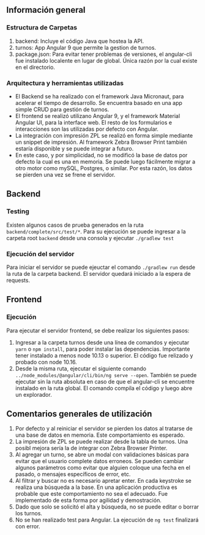 ## Información general

### Estructura de Carpetas

1. backend: Incluye el código Java que hostea la API. 
2. turnos: App Angular 9 que permite la gestion de turnos. 
3. package.json: Para evitar tener problemas de versiones, el angular-cli fue instalado localente en lugar de global. Única razón por la cual existe en el directorio. 

### Arquitectura y herramientas utilizadas

- El Backend se ha realizado con el framework Java Micronaut, para acelerar el tiempo de desarrollo. Se encuentra basado en una app simple CRUD para gestión de turnos. 
- El frontend se realizó utilizano Angular 9, y el framework Material Angular UI, para la interface web. El resto de los formularios e interacciones son las utilizadas por defecto con Angular. 
- La integración con impresión ZPL se realizó en forma simple mediante un snippet de impresión. Al framework Zebra Browser Print también estaría disponible y se puede integrar a futuro. 
- En este caso, y por simplicidad, no se modificó la base de datos por defecto la cual es una en memoria. Se puede luego fácilmente migrar a otro motor como mySQL, Postgres, o similar. Por esta razón, los datos se pierden una vez se frene el servidor. 

## Backend

### Testing

Existen algunos casos de prueba generados en la ruta `backend/complete/src/test/*`. Para su ejecución se puede ingresar a la carpeta root `backend` desde una consola y ejecutar `./gradlew test`

### Ejecución del servidor

Para iniciar el servidor se puede ejeuctar el comando `./gradlew run` desde la ruta de la carpeta backend. El servidor quedará iniciado a la espera de requests. 

## Frontend

### Ejecución

Para ejecutar el servidor frontend, se debe realizar los siguientes pasos:

1. Ingresar a la carpeta turnos desde una línea de comandos y ejecutar `yarn` o `npm install`, para poder instalar las dependencias. Importante tener instalado a menos node 10.13 o superior. El código fue relizado y probado con node 10.16. 
2. Desde la misma ruta, ejecutar el siguiente comando `../node_modules/@angular/cli/bin/ng serve --open`. También se puede ejecutar sin la ruta absoluta en caso de que el angular-cli se encuentre instalado en la ruta global. El comando compila el código y luego abre un explorador. 


## Comentarios generales de utilización

1. Por defecto y al reiniciar el servidor se pierden los datos al tratarse de una base de datos en memoria. Este comportamiento es esperado. 
2. La impresión de ZPL se puede realizar desde la tabla de turnos. Una posibl mejora sería la de integrar con Zebra Browser Printer. 
3. Al agregar un turno, se abre un modal con validaciones básicas para evitar que el usuario complete datos erroneos. Se pueden cambiar algunos parámetros como evitar que alguien coloque una fecha en el pasado, o mensajes específicos de error, etc. 
4. Al filtrar y buscar no es necesario apretar enter. En cada keystroke se realiza una búsqueda a la base. En una aplicación productiva es probable que este comportamiento no sea el adecuado. Fue implementado de esta forma por agilidad y demostración. 
5. Dado que solo se solicitó el alta y búsqueda, no se puede editar o borrar los turnos. 
6. No se han realizado test para Angular. La ejecución de `ng test` finalizará con error. 
